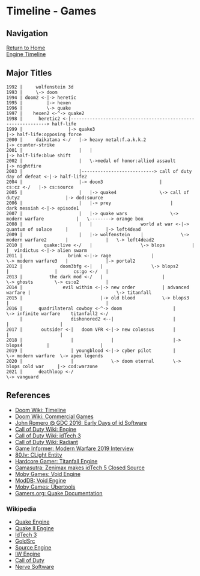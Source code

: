 # Timeline - Games

## Navigation

[Return to Home](../index.md)  
[Engine Timeline](./engines.md)

## Major Titles

```
1992 |     wolfenstein 3d
1993 |     \-> doom
1994 | doom2 <-|-> heretic
1995 |         |-> hexen
1996 |         \-> quake
1997 |    hexen2 <-^-> quake2
1998 |      heretic2 <-|-------------------------------------------------------------> half-life
1999 |                 |-> quake3                                                      |-> half-life:opposing force
2000 |     daikatana <-/   |-> heavy metal:f.a.k.k.2                                   |-> counter-strike
2001 |                     |   |                                                       |-> half-life:blue shift
2002 |                     |   \->medal of honor:allied assault                        |-> nightfire
2003 |                     |---------------------------> call of duty  day of defeat <-|-> half-life2
2004 |                     |-> doom3                     |                     cs:cz <-/   |-> cs:source
2005 |                     |   |-> quake4                \-> call of duty2                 |-> dod:source
2006 |                     |   |-> prey                      |              dark messiah <-|-> episode1
2007 |                     |   |-> quake wars                \-> modern warfare            |   \--------> orange box
2008 |                     |   |                  world at war <-|-> quantum of solace     |              |-> left4dead
2009 |                     |   |-> wolfenstein    |              \-> modern warfare2       |              |   \-> left4dead2
2010 |        quake:live <-/   |                  \-> blops          |                     |  vindictus <-|-> alien swarm
2011 |                 brink <-|-> rage               |              \-> modern warfare3   |              |-> portal2
2012 |              doom3bfg <-|   |                  \-> blops2         |                 |      cs:go <-/   |
2013 |          the dark mod <-/   |                      |              \-> ghosts        \-> cs:o2          |
2014 |               evil within <-|-> new order          | advanced warfare |                                \-> titanfall
2015 |                             |-> old blood          \-> blops3         |                                    |
2016 |      quadrilateral cowboy <-^-> doom                   |              \-> infinite warfare    titanfall2 <-/
     |                  dishonored2 <--|                      |                  |                   |
2017 |       outsider <-|   doom VFR <-|-> new colossus       |                  |                   |
2018 |                  |              |                      |-> blops4         |                   |
2019 |                  | youngblood <-|-> cyber pilot        |                  \-> modern warfare  \-> apex legends
2020 |                  |              \-> doom eternal       \-> blops cold war     |-> cod:warzone
2021 |      deathloop <-/                                                            \-> vanguard
```

## References

 - [Doom Wiki: Timeline](https://doomwiki.org/wiki/Timeline)
 - [Doom Wiki: Commercial Games](https://doomwiki.org/wiki/Commercial_games)
 - [John Romero @ GDC 2016: Early Days of id Software](https://www.gdcvault.com/play/1023765/The-Early-Days-of-id)
 - [Call of Duty Wiki: Engine](https://callofduty.fandom.com/wiki/Game_Engine)
 - [Call of Duty Wiki: idTech 3](https://callofduty.fandom.com/wiki/Id_Tech_3)
 - [Call of Duty Wiki: Radiant](https://callofduty.fandom.com/wiki/Radiant)
 - [Game Informer: Modern Warfare 2019 Interview](https://www.gameinformer.com/2019/08/26/the-impressive-new-tech-behind-call-of-duty-modern-warfare)
 - [80.lv: CLight Entity](https://80.lv/articles/valve-reused-the-code-for-flickering-lights-in-alyx-22-years-later/)
 - [Hardcore Gamer: Titanfall Engine](https://hardcoregamer.com/features/interviews/e3-2016-respawn-talks-content-variety-reworked-engine-in-titanfall-2/212196/)
 - [Gamasutra: Zenimax makes idTech 5 Closed Source](https://www.gamasutra.com/view/news/29886/id_Tech_5_Rage_Engine_No_Longer_Up_For_External_Licensing.php)
 - [Moby Games: Void Engine](https://www.mobygames.com/game-group/3d-engine-void-engine)
 - [ModDB: Void Engine](https://www.moddb.com/engines/void-engine)
 - [Moby Games: Übertools](https://www.mobygames.com/game-group/3d-engine-id-tech-3-with-bertools)
 - [Gamers.org: Quake Documentation](https://www.gamers.org/dEngine/quake/)

### Wikipedia
 - [Quake Engine](https://en.wikipedia.org/wiki/Quake_engine#Games_using_the_Quake_engine)
 - [Quake II Engine](https://en.wikipedia.org/wiki/Quake_II_engine#Games_using_the_Quake_II_engine)
 - [IdTech 3](https://en.wikipedia.org/wiki/Id_Tech_3#Games_using_the_engine)
 - [GoldSrc](https://en.wikipedia.org/wiki/GoldSrc)
 - [Source Engine](https://en.wikipedia.org/wiki/Source_(game_engine)#Games_using_Source)
 - [IW Engine](https://en.wikipedia.org/wiki/IW_(game_engine)#Games_using_IW_engine)
 - [Call of Duty](https://en.wikipedia.org/wiki/Call_of_Duty)
 - [Nerve Software](https://en.wikipedia.org/wiki/Nerve_Software)
